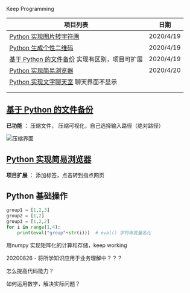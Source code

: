 Keep Programming

| 项目列表                                                     | 日期      |
| ------------------------------------------------------------ | --------- |
| [Python 实现图片转字符画](https://www.shiyanlou.com/courses/370) | 2020/4/19 |
| [Python 生成个性二维码](https://www.shiyanlou.com/courses/1126) | 2020/4/19 |
| [基于 Python 的文件备份](https://www.shiyanlou.com/courses/302) 实现有区别，项目可扩展 | 2020/4/19 |
| [Python 实现简易浏览器](https://www.shiyanlou.com/courses/705) | 2020/4/20 |
| [Python 实现文字聊天室](https://www.shiyanlou.com/courses/970) 聊天界面不显示 |           |
|                                                              |           |
|                                                              |           |



## [基于 Python 的文件备份](https://www.shiyanlou.com/courses/302) 

**已功能** ： 压缩文件， 压缩可视化，自己选择输入路径（绝对路径）

![压缩界面](https://raw.githubusercontent.com/SamLiu666/git_test/master/project%20list/back_documents/source/back_pic.png)



## [Python 实现简易浏览器](https://www.shiyanlou.com/courses/705)

**项目扩展** ： 添加标签，点击转到指点网页

## Python 基础操作

```python
group1 = [1,2,3]
group2 = [1,2]
group3 = [1,2,2]
for i in range(1,4):
    print(eval("group"+str(i)))  # eval() 字符串变量名化
```



用numpy 实现矩阵化的计算和存储，keep working

20200826 - 将所学知识应用于业务理解中？？？

怎么提高代码能力？

如何运用数学，解决实际问题？